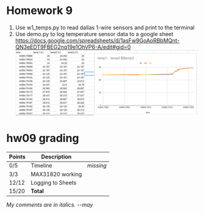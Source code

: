 # Homework 9
1. Use w1_temps.py to read dallas 1-wire sensors and print to the terminal
2. Use demo.py to log temperature sensor data to a google sheet https://docs.google.com/spreadsheets/d/1asFw9GoAoRBbMQnt-QN3eEDT9FBEG2nq19e1OhVP6-A/edit#gid=0
   ![alt text](temp_sheet.PNG?raw=true "Title")

# hw09 grading

| Points      | Description | |
| ----------- | ----------- |-|
|  0/5 | Timeline | *missing*
|  3/3 | MAX31820 working
| 12/12| Logging to Sheets
| 15/20| **Total**

*My comments are in italics. --may*

